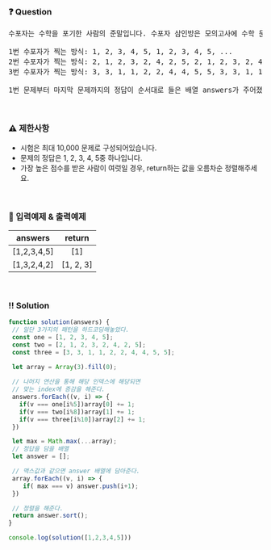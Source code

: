  ### ❓ Question

 <pre>수포자는 수학을 포기한 사람의 준말입니다. 수포자 삼인방은 모의고사에 수학 문제를 전부 찍으려 합니다. 수포자는 1번 문제부터 마지막 문제까지 다음과 같이 찍습니다.

1번 수포자가 찍는 방식: 1, 2, 3, 4, 5, 1, 2, 3, 4, 5, ...
2번 수포자가 찍는 방식: 2, 1, 2, 3, 2, 4, 2, 5, 2, 1, 2, 3, 2, 4, 2, 5, ...
3번 수포자가 찍는 방식: 3, 3, 1, 1, 2, 2, 4, 4, 5, 5, 3, 3, 1, 1, 2, 2, 4, 4, 5, 5, ...

1번 문제부터 마지막 문제까지의 정답이 순서대로 들은 배열 answers가 주어졌을 때, 가장 많은 문제를 맞힌 사람이 누구인지 배열에 담아 return 하도록 solution 함수를 작성해주세요.</pre>
 
<br>

### ⚠️ 제한사항

<ul>
  <li>시험은 최대 10,000 문제로 구성되어있습니다.</li>
  <li>문제의 정답은 1, 2, 3, 4, 5중 하나입니다.</li>
  <li>가장 높은 점수를 받은 사람이 여럿일 경우, return하는 값을 오름차순 정렬해주세요.</li>
</ul>

<br>

### 🔢 입력예제 & 출력예제

|answers|return|
|:-:|:-:|
|[1,2,3,4,5]|[1]|
|[1,3,2,4,2]|[1, 2, 3]|


<br>

 ### ‼️ Solution

 ```javascript
function solution(answers) {
  // 일단 3가지의 패턴을 하드코딩해놓았다.
  const one = [1, 2, 3, 4, 5];
  const two = [2, 1, 2, 3, 2, 4, 2, 5];
  const three = [3, 3, 1, 1, 2, 2, 4, 4, 5, 5];

  let array = Array(3).fill(0);
  
  // 나머지 연산을 통해 해당 인덱스에 해당되면
  // 맞는 index에 증감을 해준다.
  answers.forEach((v, i) => {
    if(v === one[i%5])array[0] += 1;
    if(v === two[i%8])array[1] += 1;
    if(v === three[i%10])array[2] += 1;
  })

  let max = Math.max(...array);
  // 정답을 담을 배열 
  let answer = [];

  // 맥스값과 같으면 answer 배열에 담아준다. 
  array.forEach((v, i) => {
     if( max === v) answer.push(i+1);
  })

  // 정렬을 해준다. 
  return answer.sort();
}

console.log(solution([1,2,3,4,5]))
 ```
<br>
